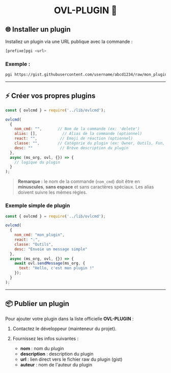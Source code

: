 <h1 align="center">OVL-PLUGIN 🚀</h1>

## 🌐 Installer un plugin

Installez un plugin via une URL publique avec la commande :

```bash
[prefixe]pgi <url>
```

### Exemple :

```bash
pgi https://gist.githubusercontent.com/username/abcd1234/raw/mon_plugin.js
```

---

## ⚡ Créer vos propres plugins

```javascript
const { ovlcmd } = require('../lib/ovlcmd');

ovlcmd(
  {
    nom_cmd: "",       // Nom de la commande (ex: 'delete')
    alias: [],           // Alias de la commande (optionnel)
    react: "",          // Emoji de réaction (optionnel)
    classe: "",        // Catégorie du plugin (ex: Owner, Outils, Fun, Convert)
    desc: ""            // Brève description du plugin
  },
  async (ms_org, ovl, {}) => {
    // logique du plugin
  }
);
```

> **Remarque :** le nom de la commande (`nom_cmd`) doit être en **minuscules**, **sans espace** et sans caractères spéciaux. Les alias doivent suivre les mêmes règles.

### Exemple simple de plugin

```javascript
const { ovlcmd } = require('../lib/ovlcmd');

ovlcmd(
  {
    nom_cmd: "mon_plugin",
    react: "💡",
    classe: "Outils",
    desc: "Envoie un message simple"
  },
  async (ms_org, ovl, {}) => {
    await ovl.sendMessage(ms_org, {
      text: "Hello, c'est mon plugin !"
    });
  }
);
```

---

## 📦 Publier un plugin

Pour ajouter votre plugin dans la liste officielle **OVL-PLUGIN** :

1. Contactez le développeur (mainteneur du projet).
2. Fournissez les infos suivantes :

   * **nom** : nom du plugin
   * **description** : description du plugin
   * **url** : lien direct vers le fichier raw du plugin (gist)
   * **auteur** : nom de l'auteur du plugin
